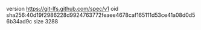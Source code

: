 version https://git-lfs.github.com/spec/v1
oid sha256:40d19f2986228d9924763772feaee4678caf165111d53ce41a08d0d56b34ad9c
size 3288
